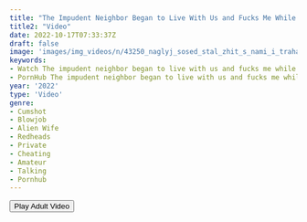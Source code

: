 ```yaml
---
title: "The Impudent Neighbor Began to Live With Us and Fucks Me While My Husband Is at Work"
title2: "Video"
date: 2022-10-17T07:33:37Z
draft: false
image: 'images/img_videos/n/43250_naglyj_sosed_stal_zhit_s_nami_i_trahaet_menya_poka_muzh_na_rabote.jpg'
keywords:
- Watch The impudent neighbor began to live with us and fucks me while my husband is at work Adult Movie
- PornHub The impudent neighbor began to live with us and fucks me while my husband is at work Premium
year: '2022'
type: 'Video'
genre:
- Cumshot
- Blowjob
- Alien Wife
- Redheads
- Private
- Cheating
- Amateur
- Talking
- Pornhub
---
```


<div class="d-g gg-5 ai-c">
<button onclick="window.open('?ero3=films/627d7ecd24251','_blank')">Play Adult Video</button>
</div>